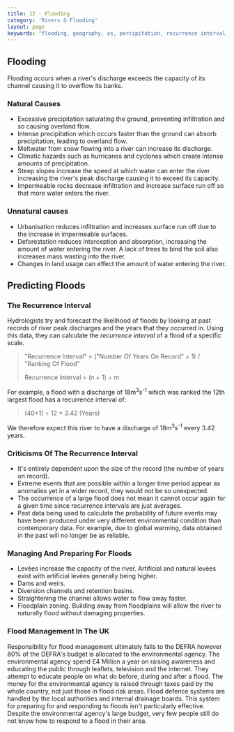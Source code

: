 ```yaml
---
title: 12 - Flooding
category: 'Rivers & Flooding'
layout: page
keywords: "flooding, geography, as, percipitation, recurrence interval, flood management"
---
```


Flooding
--------

Flooding occurs when a river's discharge exceeds the capacity of its channel causing it to overflow its banks. 

### Natural Causes

- Excessive precipitation saturating the ground, preventing infiltration and so causing overland flow. 
- Intense precipitation which occurs faster than the ground can absorb precipitation, leading to overland flow. 
- Meltwater from snow flowing into a river can increase its discharge. 
- Climatic hazards such as hurricanes and cyclones which create intense amounts of precipitation. 
- Steep slopes increase the speed at which water can enter the river increasing the river's peak discharge causing it to exceed its capacity. 
- Impermeable rocks decrease infiltration  and increase surface run off so that more water enters the river. 

### Unnatural causes

- Urbanisation reduces infiltration and increases surface run off due to the increase in impermeable surfaces. 
- Deforestation reduces interception and absorption, increasing the amount of water entering the river. A lack of trees to bind the soil also increases mass wasting into the river. 
- Changes in land usage can effect the amount of water entering the river. 

Predicting Floods
-----------------

### The Recurrence Interval	

Hydrologists try and forecast the likelihood of floods by looking at past records of river peak discharges and the years that they occurred in. Using this data, they can calculate the *recurrence interval* of a flood of a specific scale. 

> "Recurrence Interval" = ("Number Of Years On Record" + 1) / "Ranking Of Flood"
> 
> Recurrence Interval = (n + 1) ÷ m

For example, a flood with a discharge of 18m<sup>3</sup>s<sup>-1</sup> which was ranked the 12th largest flood has a recurrence interval of:

> (40+1) ÷ 12 = 3.42 (Years)

We therefore expect this river to have a discharge of 18m<sup>3</sup>s<sup>-1</sup> every 3.42 years. 

### Criticisms Of The Recurrence Interval

- It's entirely dependent upon the size of the record (the number of years on record). 
- Extreme events that are possible within a longer time period appear as anomalies yet in a wider record, they would not be so unexpected. 
- The occurrence of a large flood does not mean it cannot occur again for a given time since recurrence intervals are just averages. 
- Past data being used to calculate the probability of future events may have been produced under very different environmental condition than contemporary data. For example, due to global warming, data obtained in the past will no longer be as reliable. 

### Managing And Preparing For Floods

- Levèes increase the capacity of the river. Artificial and natural levèes exist with artificial levèes generally being higher.  
- Dams and weirs. 
- Diversion channels and retention basins. 
- Straightening the channel allows water to flow away faster.  
- Floodplain zoning. Building away from floodplains will allow the river to naturally flood without damaging properties. 

### Flood Management In The UK

Responsibility for flood management ultimately falls to the DEFRA however 80% of the DEFRA's budget is allocated to the environmental agency. The environmental agency spend £4 Million a year on raising awareness and educating the public through leaflets, television and the internet. They attempt to educate people on what do before, during and after a flood. The money for the environmental agency is raised through taxes paid by the whole country, not just those in flood risk areas. Flood defence systems are handled by the local authorities and internal drainage boards. This system for preparing for and responding to floods isn't particularly effective. Despite the environmental agency's large budget, very few people still do not know how to respond to a flood in their area.  